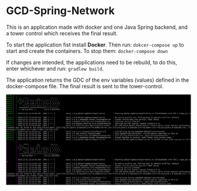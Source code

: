 # GCD-Spring-Network

This is an application made with docker and one Java Spring backend, and a tower control which receives the final result.

To start the application fist install **Docker**.
Then run: `dokcer-compose up` to start and create the containers.
To stop them: `docker-compose down`

If changes are intended, the applications need to be rebuild, to do this, enter whichever and run: `gradlew build`.

The application returns the GDC of the env variables (values) defined in the docker-compose file.
The final result is sent to the tower-control.

![CMD Run](https://github.com/RaulDr/GCD-Spring-Network/blob/master/gdc-spring-network/res_images/Capture.JPG)
